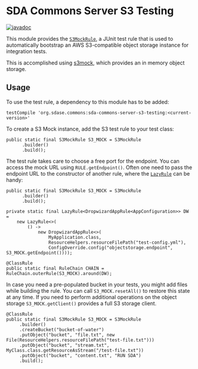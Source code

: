 # SDA Commons Server S3 Testing

[![javadoc](https://javadoc.io/badge2/org.sdase.commons/sda-commons-server-s3-testing/javadoc.svg)](https://javadoc.io/doc/org.sdase.commons/sda-commons-server-s3-testing)

This module provides the [`S3MockRule`](src/main/java/org/sdase/commons/server/s3/testing/S3MockRule.java), 
a JUnit test rule that is used to automatically bootstrap an AWS S3-compatible object storage instance
for integration tests.

This is accomplished using [s3mock](https://github.com/findify/s3mock), which
provides an in memory object storage.

## Usage

To use the test rule, a dependency to this module has to be added:

```
testCompile 'org.sdase.commons:sda-commons-server-s3-testing:<current-version>'
```

To create a S3 Mock instance, add the S3 test rule to your test class:

```
public static final S3MockRule S3_MOCK = S3MockRule
      .builder()
      .build();
```

The test rule takes care to choose a free port for the endpoint. You can access the mock 
URL using `RULE.getEndpoint()`.
Often one need to pass the endpoint URL to the constructor of another rule, where the 
[`LazyRule`](../sda-commons-server-testing/src/main/java/org/sdase/commons/server/testing/LazyRule.java) 
can be handy:

```
public static final S3MockRule S3_MOCK = S3MockRule
      .builder()
      .build();

private static final LazyRule<DropwizardAppRule<AppConfiguration>> DW =
    new LazyRule<>(
        () ->
            new DropwizardAppRule<>(
                MyApplication.class,
                ResourceHelpers.resourceFilePath("test-config.yml"),
                ConfigOverride.config("objectstorage.endpoint", S3_MOCK.getEndpoint())));

@ClassRule
public static final RuleChain CHAIN = RuleChain.outerRule(S3_MOCK).around(DW);
```

In case you need a pre-populated bucket in your tests, you might add files while building the rule.
You can call `S3_MOCK.resetAll()` to restore this state at any time. If you need to perform additional 
operations on the object storage `S3_MOCK.getClient()` provides a full S3 storage client.

```
@ClassRule
public static final S3MockRule S3_MOCK = S3MockRule
     .builder()
     .createBucket("bucket-of-water")
     .putObject("bucket", "file.txt", new File(ResourceHelpers.resourceFilePath("test-file.txt")))
     .putObject("bucket", "stream.txt", MyClass.class.getResourceAsStream("/test-file.txt"))
     .putObject("bucket", "content.txt", "RUN SDA")
     .build();
```
